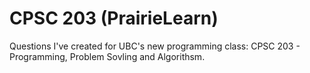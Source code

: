 # CPSC 203 (PrairieLearn)

Questions I've created for UBC's new programming class: CPSC 203 - Programming, Problem Sovling and Algorithsm.
